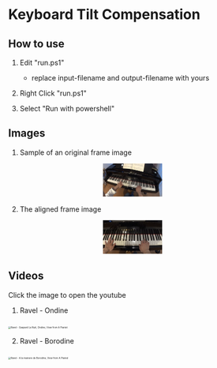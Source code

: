 # Keyboard Tilt Compensation

## How to use

1. Edit "run.ps1"
   - replace input-filename and output-filename with yours

2. Right Click "run.ps1"

3. Select "Run with powershell"



## Images

1. Sample of an original frame image

<div align="center">
<img src="img/tilted.png" alt="Tilted Keyboard" style="zoom: 25%;" />
</div>


2. The aligned frame image

<div align="center">
<img src="img/aligned.png" alt="Aligned Keyboard" style="zoom: 25%;" />
</div>

## Videos

Click the image to open the youtube

1. Ravel - Ondine

[<img src="https://img.youtube.com/vi/KKtS95o1Qlk/0.jpg" alt="Ravel - Gaspard La Nuit, Ondine, View from A Pianist" style="zoom: 33%;" />](https://www.youtube.com/watch?v=KKtS95o1Qlk)


2. Ravel - Borodine

[<img src="https://img.youtube.com/vi/a8nHeF6jmoU/0.jpg" alt="Ravel - A la maniere de Borodine, View from A Pianist" style="zoom: 33%;" />](https://www.youtube.com/watch?v=a8nHeF6jmoU)
